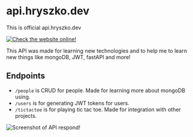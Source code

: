 # api.hryszko.dev
This is official api.hryszko.dev

[![Check the website online!](https://img.shields.io/website?down_message=Sorry%20we%20stunning%20with%20goblins%20right%20now%20%28page%20offline%29&style=for-the-badge&up_message=Check%20online&url=https%3A%2F%2Fapi.hryszko.dev/docs)](http://api.hryszko.dev)

This API was made for learning new technologies and to help me to learn new things like mongoDB, JWT, fastAPI and more!

## Endpoints

- `/people` is CRUD for people. Made for learning more about mongoDB using.
- `/users` is for generating JWT tokens for users.
- `/tictactoe` is for playing tic tac toe. Made for integration with other projects.

![Screenshot of API respond!](https://i.imgur.com/1l9z97h.png)